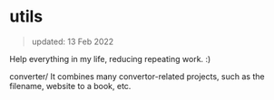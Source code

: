 # utils
> updated: 13 Feb 2022

Help everything in my life, reducing repeating work. :)

<a herf="converter/">converter/</a>
It combines many convertor-related projects, such as the filename, website to a book, etc.